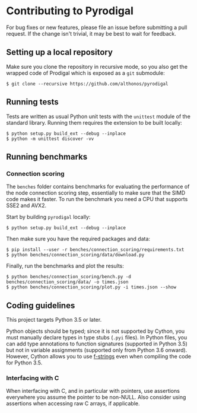 # Contributing to Pyrodigal

For bug fixes or new features, please file an issue before submitting a
pull request. If the change isn't trivial, it may be best to wait for
feedback.

## Setting up a local repository

Make sure you clone the repository in recursive mode, so you also get the
wrapped code of Prodigal which is exposed as a ``git`` submodule:

```console
$ git clone --recursive https://github.com/althonos/pyrodigal
```

## Running tests

Tests are written as usual Python unit tests with the `unittest` module of
the standard library. Running them requires the extension to be built
locally:

```console
$ python setup.py build_ext --debug --inplace
$ python -m unittest discover -vv
```

## Running benchmarks

### Connection scoring

The `benches` folder contains benchmarks for evaluating the performance of
the node connection scoring step, essentially to make sure that the SIMD
code makes it faster. To run the benchmark you need a CPU that supports
SSE2 and AVX2.

Start by building `pyrodigal` locally:
```console
$ python setup.py build_ext --debug --inplace
```

Then make sure you have the required packages and data:
```console
$ pip install --user -r benches/connection_scoring/requirements.txt
$ python benches/connection_scoring/data/download.py
```

Finally, run the benchmarks and plot the results:
```console
$ python benches/connection_scoring/bench.py -d benches/connection_scoring/data/ -o times.json
$ python benches/connection_scoring/plot.py -i times.json --show
```

## Coding guidelines

This project targets Python 3.5 or later.

Python objects should be typed; since it is not supported by Cython,
you must manually declare types in type stubs (`.pyi` files). In Python
files, you can add type annotations to function signatures (supported in
Python 3.5) but not in variable assignments (supported only from Python
3.6 onward). However, Cython allows you to use [f-strings](https://www.python.org/dev/peps/pep-0498/)
even when compiling the code for Python 3.5.

### Interfacing with C

When interfacing with C, and in particular with pointers, use assertions
everywhere you assume the pointer to be non-NULL. Also consider using
assertions when accessing raw C arrays, if applicable.
